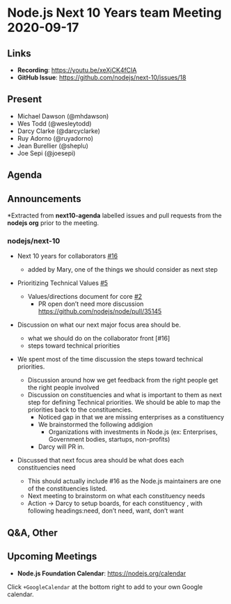 # Node.js  Next 10 Years team Meeting 2020-09-17

## Links

* **Recording**:  https://youtu.be/xeXjCK4fCIA
* **GitHub Issue**: https://github.com/nodejs/next-10/issues/18

## Present
* Michael Dawson (@mhdawson)
* Wes Todd (@wesleytodd)
* Darcy Clarke (@darcyclarke)
* Ruy Adorno (@ruyadorno)
* Jean Burellier (@sheplu)
* Joe Sepi (@joesepi)

## Agenda

## Announcements
 
*Extracted from **next10-agenda** labelled issues and pull requests from the **nodejs org** prior to the meeting.

### nodejs/next-10

* Next 10 years for collaborators [#16](https://github.com/nodejs/next-10/issues/16)
  * added by Mary, one of the things we should consider as next step  

* Prioritizing Technical Values [#5](https://github.com/nodejs/next-10/issues/5)
  * Values/directions document for core [#2](https://github.com/nodejs/next-10/issues/2)
    * PR open don’t need more discussion https://github.com/nodejs/node/pull/35145

* Discussion on what our next major focus area should be.  
  * what we should do on the collaborator front [#16]
  * steps toward technical priorities

* We spent most of the time discussion the steps toward technical priorities.
  * Discussion around how we get feedback from the right people get the right people involved
  * Discussion on constituencies and what is important to them as next step for defining
    Technical priorities. We should be able to map the priorities back to the constituencies.
    * Noticed gap in that we are missing enterprises as a constituency
    * We brainstormed the following addigion
        * Organizations with investments in Node.js (ex: Enterprises, Government bodies, startups, non-profits) 
    * Darcy will PR in.
* Discussed that next focus area should be what does each constituencies need
 
    * This should actually include #16 as the Node.js maintainers are one of the constituencies
       listed.
    * Next meeting to brainstorm on what each constituency needs
    * Action -> Darcy to setup boards, for each constituency , with following headings:need, don’t
      need, want, don’t want

## Q&A, Other

## Upcoming Meetings
* **Node.js Foundation Calendar**: https://nodejs.org/calendar

Click `+GoogleCalendar` at the bottom right to add to your own Google calendar.
